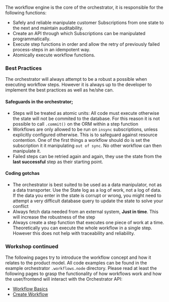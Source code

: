The workflow engine is the core of the orchestrator, it is responsible for the following functions:

* Safely and reliable manipulate customer Subscriptions from one state to the next and maintain auditability.
* Create an API through which Subscriptions can be manipulated programmatically.
* Execute step functions in order and allow the retry of previously failed process-steps in an idempotent way.
* Atomically execute workflow functions.

### Best Practices
The orchestrator will always attempt to be a robust a possible when executing workflow steps. However it is always
up to the developer to implement the best practices as well as he/she can.

#### Safeguards in the orchestrator;
* Steps will be treated as atomic units: All code must execute otherwise the state will not be commited to the
  database. For this reason it is not possible to call `.commit()` on the ORM within a step function
* Workflows are only allowed to be run on `insync` subscriptions, unless explicitly configured otherwise. This is to
  safeguard against resource contention. One of the first things a workflow should do is set the subscription it it
  manipulating `out of sync`. No other workflow can then manipulate it.
* Failed steps can be retried again and again, they use the state from the **last successful** step as their
  starting point.

#### Coding gotchas
* The orchestrator is best suited to be used as a data manipulator, not as a data transporter. Use the State log as
  a log of work, not a log of data. If the data you enter in the state is corrupt or wrong, you might need to
  attempt a very difficult database query to update the state to solve your conflict
* Always fetch data needed from an external system, **Just in time**. This will increase the robustness of the step
* Always create a step function that executes one piece of work at a time. Theoretically you can execute the whole
  workflow in a single  step. However this does not help with traceability and reliability.


### Workshop continued
The following pages try to introduce the workflow concept and how it relates to the product model. All code examples
can be found in the example orchestrator `.workflows.node` directory. Please read at least the following pages to grasp
the functionality of how workflows work and how the user/frontend will interact with the Orchestrator API:

* [Workflow Basics](../workflow-basics)
* [Create Workflow](../node-create)
